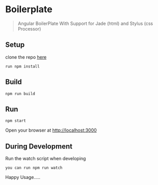 # Boilerplate

> Angular BoilerPlate With Support for Jade (html) and Stylus (css Processor)


## Setup
clone the repo  [here](https://github.com/andela-amaborukoje/Boilerplate)

    run npm install


## Build
    npm run build

## Run
    npm start

Open your browser at [http://localhost:3000](http://localhost:3000)

## During Development

Run the watch script when developing

    you can run npm run watch

Happy Usage.....
